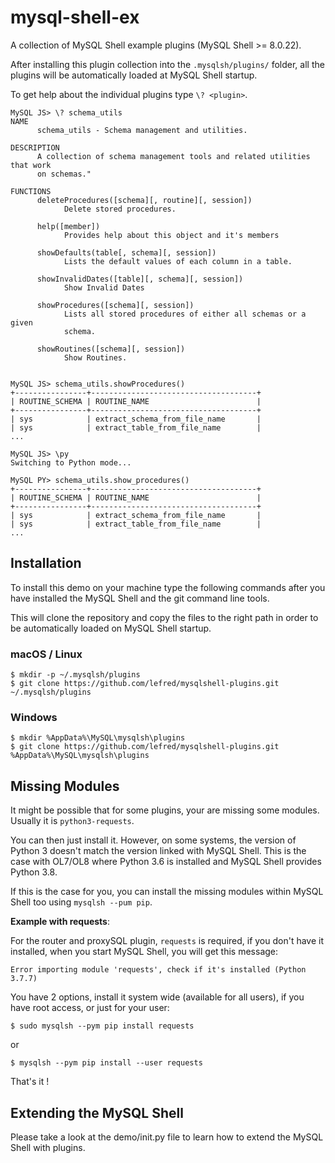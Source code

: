 # mysql-shell-ex
A collection of MySQL Shell example plugins (MySQL Shell >= 8.0.22).

After installing this plugin collection into the `.mysqlsh/plugins/` folder, all the plugins will be automatically loaded at MySQL Shell startup.

To get help about the individual plugins type `\? <plugin>`.

```
MySQL JS> \? schema_utils
NAME
      schema_utils - Schema management and utilities.

DESCRIPTION
      A collection of schema management tools and related utilities that work
      on schemas."

FUNCTIONS
      deleteProcedures([schema][, routine][, session])
            Delete stored procedures.

      help([member])
            Provides help about this object and it's members

      showDefaults(table[, schema][, session])
            Lists the default values of each column in a table.

      showInvalidDates([table][, schema][, session])
            Show Invalid Dates

      showProcedures([schema][, session])
            Lists all stored procedures of either all schemas or a given
            schema.

      showRoutines([schema][, session])
            Show Routines.


MySQL JS> schema_utils.showProcedures()
+----------------+-------------------------------------+
| ROUTINE_SCHEMA | ROUTINE_NAME                        |
+----------------+-------------------------------------+
| sys            | extract_schema_from_file_name       |
| sys            | extract_table_from_file_name        |
...

MySQL JS> \py
Switching to Python mode...

MySQL PY> schema_utils.show_procedures()
+----------------+-------------------------------------+
| ROUTINE_SCHEMA | ROUTINE_NAME                        |
+----------------+-------------------------------------+
| sys            | extract_schema_from_file_name       |
| sys            | extract_table_from_file_name        |
...
```

## Installation
To install this demo on your machine type the following commands after you have installed the MySQL Shell and the git command line tools.

This will clone the repository and copy the files to the right path in order to be automatically loaded on MySQL Shell startup.

### macOS / Linux
```
$ mkdir -p ~/.mysqlsh/plugins
$ git clone https://github.com/lefred/mysqlshell-plugins.git ~/.mysqlsh/plugins
```

### Windows
```
$ mkdir %AppData%\MySQL\mysqlsh\plugins
$ git clone https://github.com/lefred/mysqlshell-plugins.git %AppData%\MySQL\mysqlsh\plugins
```
## Missing Modules

It might be possible that for some plugins, your are missing some modules. Usually it is ``python3-requests``.

You can then just install it. However, on some systems, the version of Python 3 doesn't match the version
linked with MySQL Shell. This is the case with OL7/OL8 where Python 3.6 is installed and MySQL Shell provides
Python 3.8.

If this is the case for you, you can install the missing modules within MySQL Shell too using ``mysqlsh --pum pip``.

**Example with requests**:

For the router and proxySQL plugin, ``requests`` is required, if you don't have it installed, when you start MySQL Shell, you
will get this message:

```
Error importing module 'requests', check if it's installed (Python 3.7.7)
```

You have 2 options, install it system wide (available for all users), if you have root access, or just for your user:

```
$ sudo mysqlsh --pym pip install requests
```

or 

```
$ mysqlsh --pym pip install --user requests
```

That's it ! 


## Extending the MySQL Shell

Please take a look at the demo/init.py file to learn how to extend the MySQL Shell with plugins.

